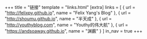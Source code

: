 +++
title = "链接"
template = "links.html"
[extra]
links = [
    { url = "http://felixpy.github.io", name = "Felix Yang's Blog" },
    { url = "http://shoumu.github.io", name = "半天成" },
    { url = "http://youthyblog.com", name = "Youthy的伟大航" },
    { url = "https://andsoaway.github.io", name = "渊薮" }
]
in_nav = true
+++